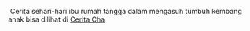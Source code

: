 <p>&nbsp;Cerita sehari-hari ibu rumah tangga dalam mengasuh tumbuh kembang anak bisa dilihat di <a href="https://www.echaimutenan.com">Cerita Cha</a>&nbsp;</p>
